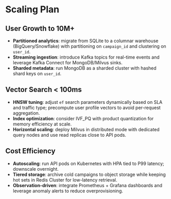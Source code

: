 # Scaling Plan

## User Growth to 10M+
- **Partitioned analytics**: migrate from SQLite to a columnar warehouse (BigQuery/Snowflake) with partitioning on `campaign_id` and clustering on `user_id`.
- **Streaming ingestion**: introduce Kafka topics for real-time events and leverage Kafka Connect for MongoDB/Milvus sinks.
- **Sharded metadata**: run MongoDB as a sharded cluster with hashed shard keys on `user_id`.

## Vector Search < 100ms
- **HNSW tuning**: adjust `ef` search parameters dynamically based on SLA and traffic type; precompute user profile vectors to avoid per-request aggregation.
- **Index optimization**: consider IVF_PQ with product quantization for memory efficiency at scale.
- **Horizontal scaling**: deploy Milvus in distributed mode with dedicated query nodes and use read replicas close to API pods.

## Cost Efficiency
- **Autoscaling**: run API pods on Kubernetes with HPA tied to P99 latency; downscale overnight.
- **Tiered storage**: archive cold campaigns to object storage while keeping hot sets in Redis Cluster for low-latency retrieval.
- **Observation-driven**: integrate Prometheus + Grafana dashboards and leverage anomaly alerts to reduce overprovisioning.

